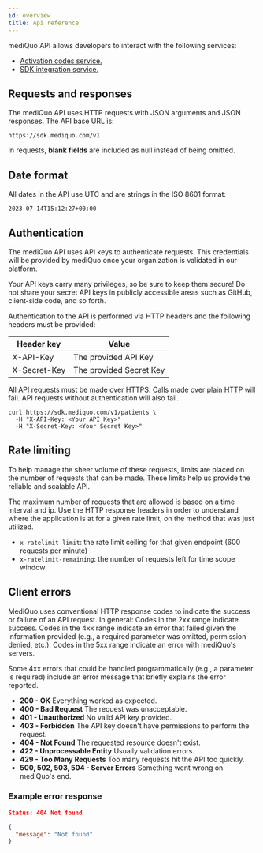 ```yaml
---
id: overview
title: Api reference
---
```


mediQuo API allows developers to interact with the following services: 
- [Activation codes service.](api/activation-codes.md)
- [SDK integration service.](api/patients.md)

## Requests and responses
The mediQuo API uses HTTP requests with JSON arguments and JSON responses. The API base URL is:

```
https://sdk.mediquo.com/v1
```

In requests, **blank fields** are included as null instead of being omitted.

## Date format

All dates in the API use UTC and are strings in the ISO 8601 format:
```
2023-07-14T15:12:27+00:00
```

## Authentication

The mediQuo API uses API keys to authenticate requests. This credentials will be provided by mediQuo once your organization is validated in our platform.

Your API keys carry many privileges, so be sure to keep them secure! Do not share your secret API keys in publicly accessible areas such as GitHub, client-side code, and so forth.

Authentication to the API is performed via HTTP headers and the following headers must be provided:

| Header key   | Value                   |
| ------------ | ----------------------- |
| X-API-Key    | The provided API Key    |
| X-Secret-Key | The provided Secret Key |

All API requests must be made over HTTPS. Calls made over plain HTTP will fail. API requests without authentication will also fail.

```
curl https://sdk.mediquo.com/v1/patients \
  -H "X-API-Key: <Your API Key>"
  -H "X-Secret-Key: <Your Secret Key>"
```

## Rate limiting

To help manage the sheer volume of these requests, limits are placed on the number of requests that can be made. These limits help us provide the reliable and scalable API.

The maximum number of requests that are allowed is based on a time interval and ip. Use the HTTP response headers in order to understand where the application is at for a given rate limit, on the method that was just utilized.

- `x-ratelimit-limit`: the rate limit ceiling for that given endpoint (600 requests per minute)
- `x-ratelimit-remaining`: the number of requests left for time scope window

## Client errors

MediQuo uses conventional HTTP response codes to indicate the success or failure of an API request. In general: Codes in the 2xx range indicate success. Codes in the 4xx range indicate an error that failed given the information provided (e.g., a required parameter was omitted, permission denied, etc.). Codes in the 5xx range indicate an error with mediQuo's servers.

Some 4xx errors that could be handled programmatically (e.g., a parameter is required) include an error message that briefly explains the error reported.

- **200 - OK** Everything worked as expected.
- **400 - Bad Request** The request was unacceptable.
- **401 - Unauthorized** No valid API key provided.
- **403 - Forbidden** The API key doesn't have permissions to perform the request.
- **404 - Not Found** The requested resource doesn't exist.
- **422 - Unprocessable Entity** Usually validation errors.
- **429 - Too Many Requests** Too many requests hit the API too quickly.
- **500, 502, 503, 504 - Server Errors** Something went wrong on mediQuo's end.

### Example error response

```json
Status: 404 Not found
```

```json
{
  "message": "Not found"
}
```
